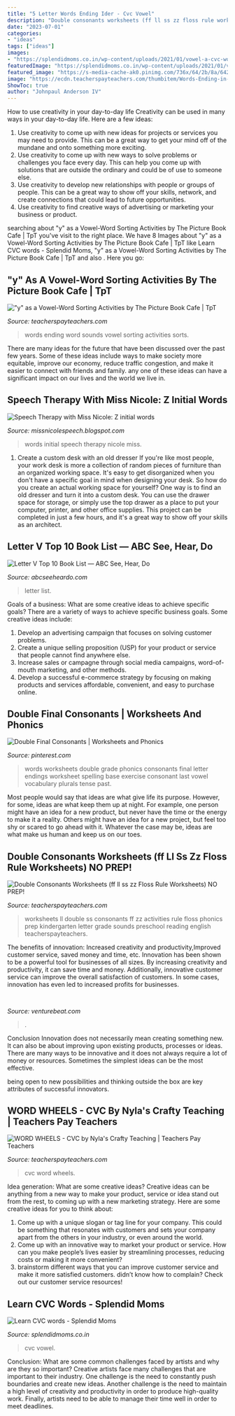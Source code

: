 ```yaml
---
title: "5 Letter Words Ending Ider - Cvc Vowel"
description: "Double consonants worksheets (ff ll ss zz floss rule worksheets) {no prep!}"
date: "2023-07-01"
categories:
- "ideas"
tags: ["ideas"]
images:
- "https://splendidmoms.co.in/wp-content/uploads/2021/01/vowel-a-cvc-words_1.png"
featuredImage: "https://splendidmoms.co.in/wp-content/uploads/2021/01/vowel-a-cvc-words_1.png"
featured_image: "https://s-media-cache-ak0.pinimg.com/736x/64/2b/8a/642b8a3b88d79c704dd75f4db2b937b8--first-grade-spelling-phonics-worksheets.jpg"
image: "https://ecdn.teacherspayteachers.com/thumbitem/Words-Ending-in-y-When-Y-sounds-like-i-or-e-1562313876/original-488843-3.jpg"
ShowToc: true
author: "Johnpaul Anderson IV"
---
```



How to use creativity in your day-to-day life
Creativity can be used in many ways in your day-to-day life. Here are a few ideas: 
1. Use creativity to come up with new ideas for projects or services you may need to provide. This can be a great way to get your mind off of the mundane and onto something more exciting. 
2. Use creativity to come up with new ways to solve problems or challenges you face every day. This can help you come up with solutions that are outside the ordinary and could be of use to someone else. 
3. Use creativity to develop new relationships with people or groups of people. This can be a great way to show off your skills, network, and create connections that could lead to future opportunities. 
4. Use creativity to find creative ways of advertising or marketing your business or product.

	

		
searching about &quot;y&quot; as a Vowel-Word Sorting Activities by The Picture Book Cafe | TpT you've visit to the right place. We have 8 Images about &quot;y&quot; as a Vowel-Word Sorting Activities by The Picture Book Cafe | TpT like Learn CVC words - Splendid Moms, &quot;y&quot; as a Vowel-Word Sorting Activities by The Picture Book Cafe | TpT and also . Here you go:
		
    
## &quot;y&quot; As A Vowel-Word Sorting Activities By The Picture Book Cafe | TpT

<img loading=lazy src="https://ecdn.teacherspayteachers.com/thumbitem/Words-Ending-in-y-When-Y-sounds-like-i-or-e-1562313876/original-488843-3.jpg" onerror="this.onerror=null;this.src='https://tse2.mm.bing.net/th?id=OIP.0LYSH26o7zaIjOVskeYwFQAAAA&amp;pid=15.1';" alt="&quot;y&quot; as a Vowel-Word Sorting Activities by The Picture Book Cafe | TpT">

_Source: teacherspayteachers.com_

>words ending word sounds vowel sorting activities sorts. 

	

There are many ideas for the future that have been discussed over the past few years. Some of these ideas include ways to make society more equitable, improve our economy, reduce traffic congestion, and make it easier to connect with friends and family. any one of these ideas can have a significant impact on our lives and the world we live in.

    
## Speech Therapy With Miss Nicole: Z Initial Words

<img loading=lazy src="https://3.bp.blogspot.com/_tZHPxgVYADY/TUhEJChEiGI/AAAAAAAABOg/lWXEkcBkrlA/s1600/Z+initial+122.JPG" onerror="this.onerror=null;this.src='https://tse3.mm.bing.net/th?id=OIP.f21RKpeFA530eIBdyXIBfQHaJl&amp;pid=15.1';" alt="Speech Therapy with Miss Nicole: Z initial words">

_Source: missnicolespeech.blogspot.com_

>words initial speech therapy nicole miss. 

	

1. Create a custom desk with an old dresser
If you're like most people, your work desk is more a collection of random pieces of furniture than an organized working space. It's easy to get disorganized when you don't have a specific goal in mind when designing your desk. So how do you create an actual working space for yourself? One way is to find an old dresser and turn it into a custom desk. You can use the drawer space for storage, or simply use the top drawer as a place to put your computer, printer, and other office supplies. This project can be completed in just a few hours, and it's a great way to show off your skills as an architect.

    
## Letter V Top 10 Book List — ABC See, Hear, Do

<img loading=lazy src="https://images.squarespace-cdn.com/content/v1/5a56cc6e9f07f579ff677fb4/1556632797783-LXPYO7XDE04DIDJ6GPZ8/ke17ZwdGBToddI8pDm48kN9u1sAUisRLemg49Mc0Bkh7gQa3H78H3Y0txjaiv_0fDoOvxcdMmMKkDsyUqMSsMWxHk725yiiHCCLfrh8O1z4YTzHvnKhyp6Da-NYroOW3ZGjoBKy3azqku80C789l0hReLB75oIvKxcDxwlnLXabkiAfYkA65ObbEyIt8fqjA3IjxSsF4aUqp9opJqVihPA/LetterV.jpg" onerror="this.onerror=null;this.src='https://tse4.mm.bing.net/th?id=OIP.8-MkdB5bD2JKo6lu1e7OQAHaJM&amp;pid=15.1';" alt="Letter V Top 10 Book List — ABC See, Hear, Do">

_Source: abcseeheardo.com_

>letter list. 

	

Goals of a business: What are some creative ideas to achieve specific goals?
There are a variety of ways to achieve specific business goals. Some creative ideas include:
1. Develop an advertising campaign that focuses on solving customer problems.
2. Create a unique selling proposition (USP) for your product or service that people cannot find anywhere else.
3. Increase sales or campagne through social media campaigns, word-of-mouth marketing, and other methods. 
4. Develop a successful e-commerce strategy by focusing on making products and services affordable, convenient, and easy to purchase online.

    
## Double Final Consonants | Worksheets And Phonics

<img loading=lazy src="https://s-media-cache-ak0.pinimg.com/736x/64/2b/8a/642b8a3b88d79c704dd75f4db2b937b8--first-grade-spelling-phonics-worksheets.jpg" onerror="this.onerror=null;this.src='https://tse3.mm.bing.net/th?id=OIP.HxfKVPMvJLpfC6xomgX7cAAAAA&amp;pid=15.1';" alt="Double Final Consonants | Worksheets and Phonics">

_Source: pinterest.com_

>words worksheets double grade phonics consonants final letter endings worksheet spelling base exercise consonant last vowel vocabulary plurals tense past. 

	

Most people would say that ideas are what give life its purpose. However, for some, ideas are what keep them up at night. For example, one person might have an idea for a new product, but never have the time or the energy to make it a reality. Others might have an idea for a new project, but feel too shy or scared to go ahead with it. Whatever the case may be, ideas are what make us human and keep us on our toes.

    
## Double Consonants Worksheets (ff Ll Ss Zz Floss Rule Worksheets) NO PREP!

<img loading=lazy src="https://ecdn.teacherspayteachers.com/thumbitem/Double-Consonants-ll-ss-zz-ff-Worksheets-Activities-NO-PREP--2822776-1581988058/original-2822776-3.jpg" onerror="this.onerror=null;this.src='https://tse3.mm.bing.net/th?id=OIP.gBgwEHalweXPxGxETcVXnwAAAA&amp;pid=15.1';" alt="Double Consonants Worksheets (ff ll ss zz Floss Rule Worksheets) NO PREP!">

_Source: teacherspayteachers.com_

>worksheets ll double ss consonants ff zz activities rule floss phonics prep kindergarten letter grade sounds preschool reading english teacherspayteachers. 

	

The benefits of innovation: Increased creativity and productivity,Improved customer service, saved money and time, etc.
Innovation has been shown to be a powerful tool for businesses of all sizes. By increasing creativity and productivity, it can save time and money. Additionally, innovative customer service can improve the overall satisfaction of customers. In some cases, innovation has even led to increased profits for businesses.

    
## 

<img loading=lazy src="https://venturebeat.com/wp-content/uploads/2020/05/hp-spring-3.jpg" onerror="this.onerror=null;this.src='https://tse2.mm.bing.net/th?id=OIP.H8-F05tDCgapzlY-UoZu5gHaEy&amp;pid=15.1';" alt="">

_Source: venturebeat.com_

>. 

	

Conclusion
Innovation does not necessarily mean creating something new. It can also be about improving upon existing products, processes or ideas.
There are many ways to be innovative and it does not always require a lot of money or resources. Sometimes the simplest ideas can be the most effective.

 being open to new possibilities and thinking outside the box are key attributes of successful innovators.

    
## WORD WHEELS - CVC By Nyla&#039;s Crafty Teaching | Teachers Pay Teachers

<img loading=lazy src="https://ecdn.teacherspayteachers.com/thumbitem/CVC-WORD-WHEELS-So-Cool-Just-Print-Easy-Instructions-Included-1520862947/original-131744-3.jpg" onerror="this.onerror=null;this.src='https://tse4.mm.bing.net/th?id=OIP.TQ6CoXVduE5j59noJqaF8QAAAA&amp;pid=15.1';" alt="WORD WHEELS - CVC by Nyla&#039;s Crafty Teaching | Teachers Pay Teachers">

_Source: teacherspayteachers.com_

>cvc word wheels. 

	

Idea generation: What are some creative ideas?
Creative ideas can be anything from a new way to make your product, service or idea stand out from the rest, to coming up with a new marketing strategy. Here are some creative ideas for you to think about: 
1. Come up with a unique slogan or tag line for your company. This could be something that resonates with customers and sets your company apart from the others in your industry, or even around the world. 
2. Come up with an innovative way to market your product or service. How can you make people’s lives easier by streamlining processes, reducing costs or making it more convenient? 
3. brainstorm different ways that you can improve customer service and make it more satisfied customers. didn’t know how to complain? Check out our customer service resources! 

    
## Learn CVC Words - Splendid Moms

<img loading=lazy src="https://splendidmoms.co.in/wp-content/uploads/2021/01/vowel-a-cvc-words_1.png" onerror="this.onerror=null;this.src='https://tse2.mm.bing.net/th?id=OIP.cQFCf8-r6pxpsf_EtWcTmAHaKq&amp;pid=15.1';" alt="Learn CVC words - Splendid Moms">

_Source: splendidmoms.co.in_

>cvc vowel. 

	

Conclusion: What are some common challenges faced by artists and why are they so important?
Creative artists face many challenges that are important to their industry. One challenge is the need to constantly push boundaries and create new ideas. Another challenge is the need to maintain a high level of creativity and productivity in order to produce high-quality work. Finally, artists need to be able to manage their time well in order to meet deadlines.

